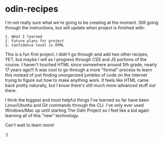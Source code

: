 # odin-recipes
I'm not really sure what we're going to be creating at the moment.
Still going through the instructions, but will update when project is finished with:

    1. What I learned
    2. Future plans for project
    3. Confidence level in HTML

This is a fun first project. I didn't go through and add two other recipes, YET, but maybe I will as I progress through CSS and JS portions of the course. I haven't touched HTML since somewhere around 5th grade, nearly 17 years ago!!! It was cool to go through a more "formal" process to learn this instead of just finding unorganized jumbles of code on the internet trying to figure out how to make anything work. It feels like HTML came back pretty naturally, but I know there's still much more advanced stuff out there.

I think the biggest and most helpful things I've learned so far have been Linux/Ubuntu and Git commands through the CLI. I've only ever used Windows/Mac up until starting The Odin Project so I feel like a kid again learning all of this "new" technology.

Can't wait to learn more!

:)